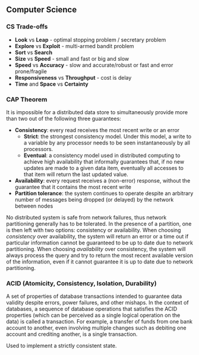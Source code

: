 ## Computer Science


### CS Trade-offs
- **Look** vs **Leap** - optimal stopping problem / secretary problem
- **Explore** vs **Exploit** - multi-armed bandit problem
- **Sort** vs **Search**
- **Size** vs **Speed** - small and fast or big and slow
- **Speed** vs **Accuracy** - slow and accurate/robust or fast and error prone/fragile
- **Responsiveness** vs **Throughput** - cost is delay
- **Time** and **Space** vs **Certainty**


### CAP Theorem
It is impossible for a distributed data store to simultaneously provide more than two out of the following three guarantees:  
- **Consistency**: every read receives the most recent write or an error  
  - **Strict**: the strongest consistency model. Under this model, a write to a variable by any processor needs to be seen instantaneously by all processors.
  - **Eventual**: a consistency model used in distributed computing to achieve high availability that informally guarantees that, if no new updates are made to a given data item, eventually all accesses to that item will return the last updated value.
- **Availability**: every request receives a (non-error) response, without the guarantee that it contains the most recent write  
- **Partition tolerance**: the system continues to operate despite an arbitrary number of messages being dropped (or delayed) by the network between nodes  

No distributed system is safe from network failures, thus network partitioning generally has to be tolerated. In the presence of a partition, one is then left with two options: consistency or availability. When choosing *consistency* over availability, the system will return an error or a time out if particular information cannot be guaranteed to be up to date due to network partitioning. When choosing *availability* over consistency, the system will always process the query and try to return the most recent available version of the information, even if it cannot guarantee it is up to date due to network partitioning.


### ACID (Atomicity, Consistency, Isolation, Durability)
A set of properties of database transactions intended to guarantee data validity despite errors, power failures, and other mishaps. In the context of databases, a sequence of database operations that satisfies the ACID properties (which can be perceived as a single logical operation on the data) is called a transaction. For example, a transfer of funds from one bank account to another, even involving multiple changes such as debiting one account and crediting another, is a single transaction.

Used to implement a strictly consistent state.
